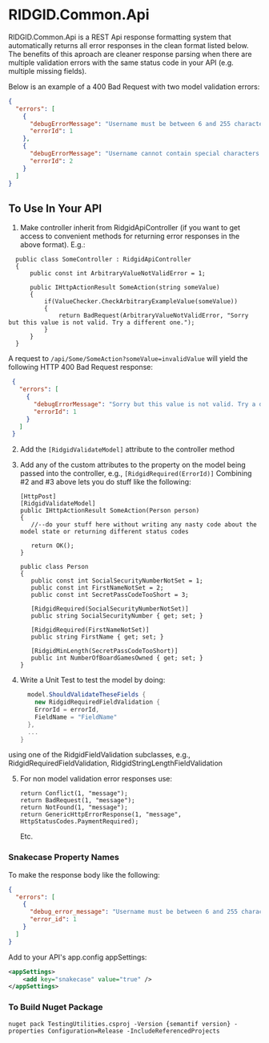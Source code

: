 # RIDGID.Common.Api
RIDGID.Common.Api is a REST Api response formatting system that automatically returns all error responses in the clean format listed below. The benefits of this aproach are cleaner response parsing when there are multiple validation errors with the same status code in your API (e.g. multiple missing fields).

Below is an example of a 400 Bad Request with two model validation errors:

```json
{
  "errors": [    
    {
      "debugErrorMessage": "Username must be between 6 and 255 characters long.",
      "errorId": 1
    },
    {
      "debugErrorMessage": "Username cannot contain special characters.",
      "errorId": 2
    }
  ]
}
```

## To Use In Your API
1. Make controller inherit from RidgidApiController (if you want to get access to convenient methods for returning error responses in the above format). E.g.:
  ```
    public class SomeController : RidgidApiController
    {
        public const int ArbitraryValueNotValidError = 1;
        
        public IHttpActionResult SomeAction(string someValue)
        {
            if(ValueChecker.CheckArbitraryExampleValue(someValue))
            {
                return BadRequest(ArbitraryValueNotValidError, "Sorry but this value is not valid. Try a different one.");
            }
        }
    }
  ```
   A request to ```/api/Some/SomeAction?someValue=invalidValue``` will yield the following HTTP 400 Bad Request response:
    
   ```json
    {
      "errors": [    
        {
          "debugErrorMessage": "Sorry but this value is not valid. Try a different one.",
          "errorId": 1
        }
      ]
    }
  ```
  
  
2. Add the `[RidgidValidateModel]` attribute to the controller method
3. Add any of the custom attributes to the property on the model being passed into the controller, e.g., `[RidgidRequired(ErrorId)]`
   Combining #2 and #3 above lets you do stuff like the following:
     ```
    [HttpPost]
    [RidgidValidateModel]
    public IHttpActionResult SomeAction(Person person)
    {
        //--do your stuff here without writing any nasty code about the model state or returning different status codes
        
        return OK();
    }

    public class Person
    {
        public const int SocialSecurityNumberNotSet = 1;
        public const int FirstNameNotSet = 2;
        public const int SecretPassCodeTooShort = 3; 

        [RidgidRequired(SocialSecurityNumberNotSet)]
        public string SocialSecurityNumber { get; set; }

        [RidgidRequired(FirstNameNotSet)]
        public string FirstName { get; set; }

        [RidgidMinLength(SecretPassCodeTooShort)]
        public int NumberOfBoardGamesOwned { get; set; }
    }
    ``` 
   

    
4. Write a Unit Test to test the model by doing:

    ```c#
      model.ShouldValidateTheseFields {
        new RidgidRequiredFieldValidation {
        ErrorId = errorId,
        FieldName = "FieldName"
      },
      ...
    }
    ```

using one of the RidgidFieldValidation subclasses, e.g., RidgidRequiredFieldValidation, RidgidStringLengthFieldValidation

5. For non model validation error responses use:
    ```
    return Conflict(1, "message");
    return BadRequest(1, "message");
    return NotFound(1, "message");
    return GenericHttpErrorResponse(1, "message", HttpStatusCodes.PaymentRequired);
    ```  
    Etc.
  
 
### Snakecase Property Names
To make the response body like the following:

```json
{
  "errors": [    
    {
      "debug_error_message": "Username must be between 6 and 255 characters long.",
      "error_id": 1
    }
  ]
}
```

Add to your API's app.config appSettings:

```xml
<appSettings>
    <add key="snakecase" value="true" />
</appSettings>
```

 ### To Build Nuget Package
 ```nuget pack TestingUtilities.csproj -Version {semantif version} -properties Configuration=Release -IncludeReferencedProjects```
 

